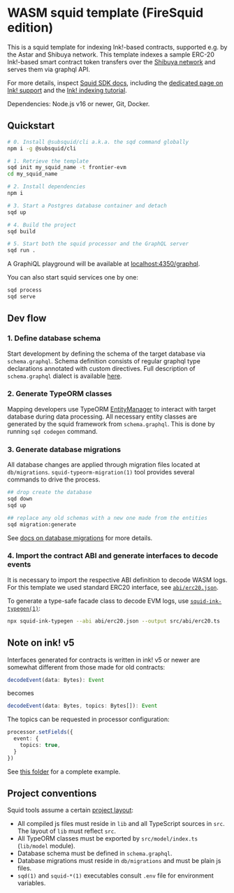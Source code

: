# WASM squid template (FireSquid edition)

This is a squid template for indexing Ink!-based contracts, supported e.g. by the Astar and Shibuya network. 
This template indexes a sample ERC-20 Ink!-based smart contract token transfers over the [Shibuya network](https://docs.astar.network/docs/quickstart/endpoints) and serves them via graphql API.

For more details, inspect [Squid SDK docs](https://docs.subsquid.io/), including the [dedicated page on Ink! support](https://docs.subsquid.io/substrate-indexing/wasm-support) and the [Ink! indexing tutorial](https://docs.subsquid.io/tutorials/create-a-wasm-processing-squid/).

Dependencies: Node.js v16 or newer, Git, Docker.

## Quickstart

```bash
# 0. Install @subsquid/cli a.k.a. the sqd command globally
npm i -g @subsquid/cli

# 1. Retrieve the template
sqd init my_squid_name -t frontier-evm
cd my_squid_name

# 2. Install dependencies
npm i

# 3. Start a Postgres database container and detach
sqd up

# 4. Build the project
sqd build

# 5. Start both the squid processor and the GraphQL server
sqd run .
```
A GraphiQL playground will be available at [localhost:4350/graphql](http://localhost:4350/graphql).

You can also start squid services one by one:
```bash
sqd process
sqd serve
```

## Dev flow

### 1. Define database schema

Start development by defining the schema of the target database via `schema.graphql`.
Schema definition consists of regular graphql type declarations annotated with custom directives.
Full description of `schema.graphql` dialect is available [here](https://docs.subsquid.io/store/postgres/schema-file/).

### 2. Generate TypeORM classes

Mapping developers use TypeORM [EntityManager](https://typeorm.io/#/working-with-entity-manager)
to interact with target database during data processing. All necessary entity classes are
generated by the squid framework from `schema.graphql`. This is done by running `sqd codegen`
command.

### 3. Generate database migrations

All database changes are applied through migration files located at `db/migrations`.
`squid-typeorm-migration(1)` tool provides several commands to drive the process.

```bash
## drop create the database
sqd down
sqd up

## replace any old schemas with a new one made from the entities
sqd migration:generate
```
See [docs on database migrations](https://docs.subsquid.io/basics/db-migrations) for more details.

### 4. Import the contract ABI and generate interfaces to decode events

It is necessary to import the respective ABI definition to decode WASM logs. For this template we used standard ERC20 interface, see [`abi/erc20.json`](abi/erc20.json).

To generate a type-safe facade class to decode EVM logs, use [`squid-ink-typegen(1)`](https://github.com/subsquid/squid-sdk/tree/master/substrate/ink-typegen):

```bash
npx squid-ink-typegen --abi abi/erc20.json --output src/abi/erc20.ts
```

## Note on ink! v5

Interfaces generated for contracts is written in ink! v5 or newer are somewhat different from those made for old contracts:
```ts
decodeEvent(data: Bytes): Event
```
becomes
```ts
decodeEvent(data: Bytes, topics: Bytes[]): Event
```
The topics can be requested in processor configuration:
```ts title=src/processor.ts
processor.setFields({
  event: {
    topics: true,
  }
})
```
See [this folder](https://github.com/subsquid/squid-sdk/tree/master/test/shibuya-erc20) for a complete example.

## Project conventions

Squid tools assume a certain [project layout](https://docs.subsquid.io/basics/squid-structure):

* All compiled js files must reside in `lib` and all TypeScript sources in `src`.
The layout of `lib` must reflect `src`.
* All TypeORM classes must be exported by `src/model/index.ts` (`lib/model` module).
* Database schema must be defined in `schema.graphql`.
* Database migrations must reside in `db/migrations` and must be plain js files.
* `sqd(1)` and `squid-*(1)` executables consult `.env` file for environment variables.
